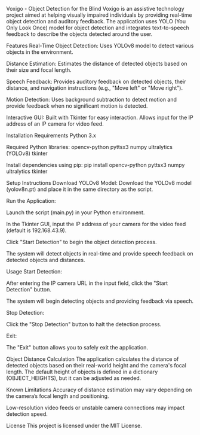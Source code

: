 Voxigo - Object Detection for the Blind
Voxigo is an assistive technology project aimed at helping visually impaired individuals by providing real-time object detection and auditory feedback. The application uses YOLO (You Only Look Once) model for object detection and integrates text-to-speech feedback to describe the objects detected around the user.

Features
Real-Time Object Detection: Uses YOLOv8 model to detect various objects in the environment.

Distance Estimation: Estimates the distance of detected objects based on their size and focal length.

Speech Feedback: Provides auditory feedback on detected objects, their distance, and navigation instructions (e.g., "Move left" or "Move right").

Motion Detection: Uses background subtraction to detect motion and provide feedback when no significant motion is detected.

Interactive GUI: Built with Tkinter for easy interaction. Allows input for the IP address of an IP camera for video feed.

Installation Requirements
Python 3.x

Required Python libraries:
opencv-python
pyttsx3
numpy
ultralytics (YOLOv8)
tkinter

Install dependencies using pip:
pip install opencv-python pyttsx3 numpy ultralytics tkinter

Setup Instructions
Download YOLOv8 Model: Download the YOLOv8 model (yolov8n.pt) and place it in the same directory as the script.

Run the Application:

Launch the script (main.py) in your Python environment.

In the Tkinter GUI, input the IP address of your camera for the video feed (default is 192.168.43.9).

Click "Start Detection" to begin the object detection process.

The system will detect objects in real-time and provide speech feedback on detected objects and distances.

Usage
Start Detection:

After entering the IP camera URL in the input field, click the "Start Detection" button.

The system will begin detecting objects and providing feedback via speech.

Stop Detection:

Click the "Stop Detection" button to halt the detection process.

Exit:

The "Exit" button allows you to safely exit the application.

Object Distance Calculation
The application calculates the distance of detected objects based on their real-world height and the camera's focal length. The default height of objects is defined in a dictionary (OBJECT_HEIGHTS), but it can be adjusted as needed.

Known Limitations
Accuracy of distance estimation may vary depending on the camera’s focal length and positioning.

Low-resolution video feeds or unstable camera connections may impact detection speed.

License
This project is licensed under the MIT License.
